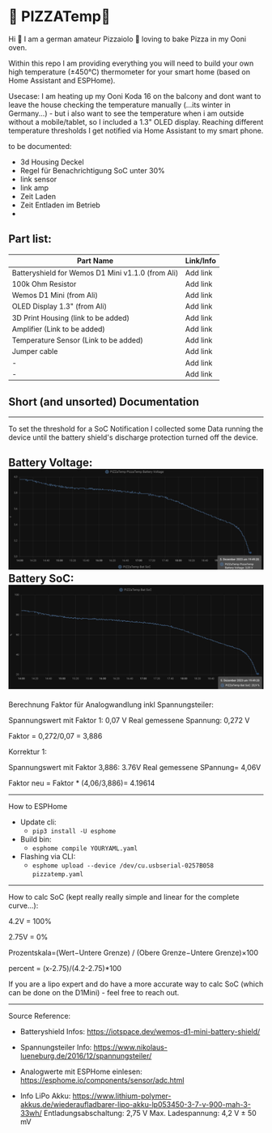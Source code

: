 # :pizza: PIZZATemp:pizza:

Hi 👋 I am a german amateur Pizzaiolo  🤌  loving to bake Pizza in my Ooni oven. 


Within this repo I am providing everything you will need to build your own high temperature (±450°C) thermometer for your smart home (based on Home Assistant and ESPHome). 

Usecase:
I am heating up my Ooni Koda 16 on the balcony and dont want to leave the house checking the temperature manually (...its winter in Germany...) - but i also want to see the temperature when i am outside without a mobile/tablet, so I included a 1.3" OLED display.
Reaching different temperature thresholds I get notified via Home Assistant to my smart phone. 


to be documented:
- 3d Housing Deckel
- Regel für Benachrichtigung SoC unter 30%
- link sensor
- link amp
- Zeit Laden
- Zeit Entladen im Betrieb
- 



## Part list:
Part Name  | Link/Info
------------- | -------------
Batteryshield for Wemos D1 Mini v1.1.0 (from Ali) | Add link 
100k Ohm Resistor   | Add link 
Wemos D1 Mini (from Ali)  | Add link 
OLED Display 1.3" (from Ali)   | Add link 
3D Print Housing (link to be added)  | Add link 
Amplifier (Link to be added)  | Add link 
Temperature Sensor (Link to be added)   | Add link 
Jumper cable  | Add link 
-   | Add link 
-   | Add link 

## Short (and unsorted) Documentation
----------------------------------------------------------------------------------
To set the threshold for a SoC Notification I collected some Data running the device until the battery shield's discharge protection turned off the device.

Battery Voltage:
![Alt text](image-1.png)
Battery SoC:
![Alt text](image.png)
----------------------------------------------------------------------------------
Berechnung Faktor für Analogwandlung inkl Spannungsteiler:

Spannungswert mit Faktor 1: 0,07 V
Real gemessene Spannung: 0,272 V

Faktor = 0,272/0,07 = 3,886

Korrektur 1:

Spannungswert mit Faktor 3,886: 3.76V
Real gemessene SPannung= 4,06V

Faktor neu = Faktor * (4,06/3,886)= 4.19614

----------------------------------------------------------------------------------

How to ESPHome

- Update cli:
    - `pip3 install -U esphome`
- Build bin:
	- `esphome compile YOURYAML.yaml`
- Flashing via CLI:
    - `esphome upload --device /dev/cu.usbserial-0257B058 pizzatemp.yaml`
----------------------------------------------------------------------------------
How to calc SoC (kept really really simple and linear for the complete curve...):

4.2V = 100%

2.75V = 0%

Prozentskala=(Wert−Untere Grenze) / (Obere Grenze−Untere Grenze)×100

percent = (x-2.75)/(4.2-2.75)*100

If you are a lipo expert and do have a more accurate way to calc SoC (which can be done on the D1Mini) - feel free to reach out.

----------------------------------------------------------------------------------


Source Reference:

* Batteryshield Infos:
https://iotspace.dev/wemos-d1-mini-battery-shield/

* Spannungsteiler Info:
https://www.nikolaus-lueneburg.de/2016/12/spannungsteiler/

* Analogwerte mit ESPHome einlesen:
https://esphome.io/components/sensor/adc.html
* Info LiPo Akku:
https://www.lithium-polymer-akkus.de/wiederaufladbarer-lipo-akku-lp053450-3-7-v-900-mah-3-33wh/
Entladungsabschaltung: 2,75 V
Max. Ladespannung: 4,2 V ± 50 mV